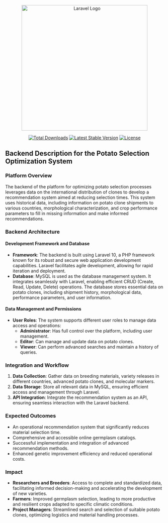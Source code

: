 <p align="center"><a href="https://laravel.com" target="_blank"><img src="https://foreslab.com/assets/img/logo2.webp" width="400" alt="Laravel Logo"></a></p>

<p align="center">
<a href="https://packagist.org/packages/laravel/framework"><img src="https://img.shields.io/packagist/dt/laravel/framework" alt="Total Downloads"></a>
<a href="https://packagist.org/packages/laravel/framework"><img src="https://img.shields.io/packagist/v/laravel/framework" alt="Latest Stable Version"></a>
<a href="https://packagist.org/packages/laravel/framework"><img src="https://img.shields.io/packagist/l/laravel/framework" alt="License"></a>
</p>

## Backend Description for the Potato Selection Optimization System

### Platform Overview
The backend of the platform for optimizing potato selection processes leverages data on the international distribution of clones to develop a recommendation system aimed at reducing selection times. This system uses historical data, including information on potato clone shipments to various countries, morphological characterization, and crop performance parameters to fill in missing information and make informed recommendations.

### Backend Architecture

#### Development Framework and Database
- **Framework**: The backend is built using Laravel 10, a PHP framework known for its robust and secure web application development capabilities. Laravel facilitates agile development, allowing for rapid iteration and deployment.
- **Database**: MySQL is used as the database management system. It integrates seamlessly with Laravel, enabling efficient CRUD (Create, Read, Update, Delete) operations. The database stores essential data on potato clones, including shipment history, morphological data, performance parameters, and user information.

#### Data Management and Permissions
- **User Roles**: The system supports different user roles to manage data access and operations:
  - **Administrator**: Has full control over the platform, including user management.
  - **Editor**: Can manage and update data on potato clones.
  - **Viewer**: Can perform advanced searches and maintain a history of queries.

### Integration and Workflow
1. **Data Collection**: Gather data on breeding materials, variety releases in different countries, advanced potato clones, and molecular markers.
2. **Data Storage**: Store all relevant data in MySQL, ensuring efficient access and management through Laravel.
3. **API Integration**: Integrate the recommendation system as an API, ensuring seamless interaction with the Laravel backend.

### Expected Outcomes
- An operational recommendation system that significantly reduces material selection time.
- Comprehensive and accessible online germplasm catalogs.
- Successful implementation and integration of advanced recommendation methods.
- Enhanced genetic improvement efficiency and reduced operational costs.

### Impact
- **Researchers and Breeders**: Access to complete and standardized data, facilitating informed decision-making and accelerating the development of new varieties.
- **Farmers**: Improved germplasm selection, leading to more productive and resilient crops adapted to specific climatic conditions.
- **Project Managers**: Streamlined search and selection of suitable potato clones, optimizing logistics and material handling processes.
